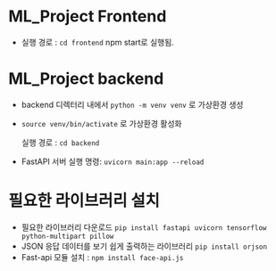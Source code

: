 # ML_Project Frontend
- 실행 경로 : `cd frontend`
  npm start로 실행됨.

# ML_Project backend
- backend 디렉터리 내에서 `python -m venv venv` 로 가상환경 생성
- `source venv/bin/activate` 로 가상환경 활성화

  실행 경로 : `cd backend`
- FastAPI 서버 실행 명령: `uvicorn main:app --reload`

# 필요한 라이브러리 설치
- 필요한 라이브러리 다운로드 `pip install fastapi uvicorn tensorflow python-multipart pillow`
- JSON 응답 데이터를 보기 쉽게 출력하는 라이브러리 `pip install orjson`
- Fast-api 모듈 설치 : `npm install face-api.js`
